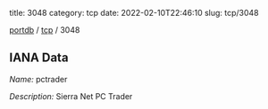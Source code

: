 title: 3048
category: tcp
date: 2022-02-10T22:46:10
slug: tcp/3048

[portdb](/) / [tcp](/category/tcp.html) / 3048


## IANA Data

_Name:_ pctrader

_Description:_ Sierra Net PC Trader

